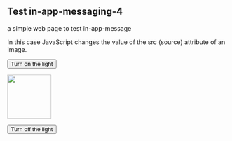 <!DOCTYPE html>
<html>

<!-- <head>
        <link rel="manifest" href="/manifest.json">
        <script type="text/javascript">
            (function(){
                var now = new Date();
                var version = now.getFullYear().toString() + "0" + now.getMonth() + "0" + now.getDate() +
                    "0" + now.getHours();
                var head = document.getElementsByTagName("head")[0];
                var link = document.createElement("link");
                link.rel = "stylesheet";
                link.href = "https://app.najva.com/static/css/local-messaging.css" + "?v=" + version;
                head.appendChild(link);
                var script = document.createElement("script");
                script.type = "text/javascript";
                script.async = true;
                script.src = "https://app.najva.com/static/js/scripts/github39-website-20977-dac58fb2-7701-41fd-9d0d-85bb70475c52.js" + "?v=" + version;
                head.appendChild(script);
                })()
        </script>
      
</head> -->

<body>

<h2>Test in-app-messaging-4</h2>

<p>a simple web page to test in-app-message </p>

<p>In this case JavaScript changes the value of the src (source) attribute of an image.</p>

<button onclick="document.getElementById('myImage').src='https://www.google.com/images/srpr/logo4w.png'">Turn on the light</button>

<img id="myImage" src="https://www.google.com/images/srpr/logo4w.png" style="width:100px">

<button onclick="document.getElementById('myImage').src='https://www.google.com/images/srpr/logo4w.png'">Turn off the light</button>

<!--<script src="https://static.pushe.co/pusheweb.js"></script>-->
<script src="https://via.batch.com/v2/worker.min.js">
	
const eventsList = ["pushsubscriptionchange", "install", "push", "notificationclick", "message"];
eventsList.forEach(eventName => {
  self.addEventListener(eventName, event => {
    event.waitUntil(self.handleBatchSDKEvent(eventName, event));
  });
});

native: {
    "backoffDuration": 86400
}

</script>
   <!-- Pushe.init("5ej158r7z9r8278e");
    Pushe.subscribe();
-->

</body>
</html>
